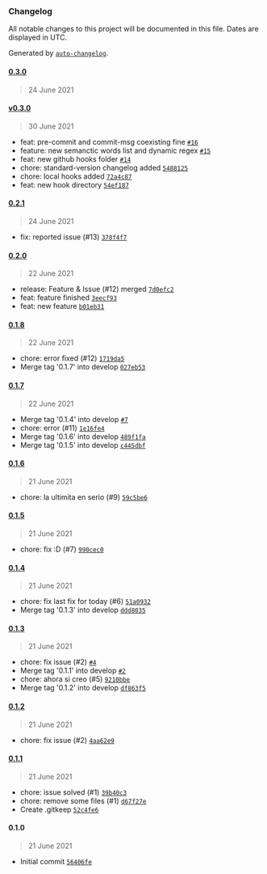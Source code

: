### Changelog

All notable changes to this project will be documented in this file. Dates are displayed in UTC.

Generated by [`auto-changelog`](https://github.com/CookPete/auto-changelog).

#### [0.3.0](https://github.com/Square-Cube-Software/git-flow-test/compare/v0.3.0...0.3.0)

> 24 June 2021

#### [v0.3.0](https://github.com/Square-Cube-Software/git-flow-test/compare/0.2.1...v0.3.0)

> 30 June 2021

- feat: pre-commit and commit-msg coexisting fine [`#16`](https://github.com/Square-Cube-Software/git-flow-test/pull/16)
- feature: new semanctic words list and dynamic regex [`#15`](https://github.com/Square-Cube-Software/git-flow-test/pull/15)
- feat: new github hooks folder [`#14`](https://github.com/Square-Cube-Software/git-flow-test/pull/14)
- chore: standard-version changelog added [`5488125`](https://github.com/Square-Cube-Software/git-flow-test/commit/5488125b85c5ba81555fca95f6041f8d7c438ea4)
- chore: local hooks added [`72a4c87`](https://github.com/Square-Cube-Software/git-flow-test/commit/72a4c87df5e32489fe1642389934fffdd50f61e3)
- feat: new hook directory [`54ef187`](https://github.com/Square-Cube-Software/git-flow-test/commit/54ef18732c83d69af26e490a203c88e6310d97c3)

#### [0.2.1](https://github.com/Square-Cube-Software/git-flow-test/compare/0.2.0...0.2.1)

> 24 June 2021

- fix: reported issue (#13) [`378f4f7`](https://github.com/Square-Cube-Software/git-flow-test/commit/378f4f76a292edb3b1610bb576987010c8124e70)

#### [0.2.0](https://github.com/Square-Cube-Software/git-flow-test/compare/0.1.8...0.2.0)

> 22 June 2021

- release: Feature & Issue (#12) merged [`7d0efc2`](https://github.com/Square-Cube-Software/git-flow-test/commit/7d0efc28688ebb3548c6d82ee73e2cdc31e5cfce)
- feat: feature finished [`3eecf93`](https://github.com/Square-Cube-Software/git-flow-test/commit/3eecf937c905d711942e2189433b2dcf1fc0b5a9)
- feat: new feature [`b01eb31`](https://github.com/Square-Cube-Software/git-flow-test/commit/b01eb317ed00a964f746fc908a34aefa19965165)

#### [0.1.8](https://github.com/Square-Cube-Software/git-flow-test/compare/0.1.7...0.1.8)

> 22 June 2021

- chore: error fixed (#12) [`1719da5`](https://github.com/Square-Cube-Software/git-flow-test/commit/1719da5ce62637c7a64d80c6a056627463b4fe8b)
- Merge tag '0.1.7' into develop [`027eb53`](https://github.com/Square-Cube-Software/git-flow-test/commit/027eb5348dfb5ac18692d2bcfba9a0571fa71b26)

#### [0.1.7](https://github.com/Square-Cube-Software/git-flow-test/compare/0.1.6...0.1.7)

> 22 June 2021

- Merge tag '0.1.4' into develop [`#7`](https://github.com/Square-Cube-Software/git-flow-test/pull/7)
- chore: error (#11) [`1e16fe4`](https://github.com/Square-Cube-Software/git-flow-test/commit/1e16fe49be319130afe70174ffc2c2d58a3734b3)
- Merge tag '0.1.6' into develop [`489f1fa`](https://github.com/Square-Cube-Software/git-flow-test/commit/489f1fa666d79422f0d8a3e353f6f50454123d1a)
- Merge tag '0.1.5' into develop [`c445dbf`](https://github.com/Square-Cube-Software/git-flow-test/commit/c445dbf6848e75be76f49c28a311c3aaf7bc3d9e)

#### [0.1.6](https://github.com/Square-Cube-Software/git-flow-test/compare/0.1.5...0.1.6)

> 21 June 2021

- chore: la ultimita en serio (#9) [`59c5be6`](https://github.com/Square-Cube-Software/git-flow-test/commit/59c5be61ae0af856bb51c367c73daa0e62b1c46b)

#### [0.1.5](https://github.com/Square-Cube-Software/git-flow-test/compare/0.1.4...0.1.5)

> 21 June 2021

- chore: fix :D (#7) [`990cec0`](https://github.com/Square-Cube-Software/git-flow-test/commit/990cec01e95864efb444cf9065dc511fb8cb71a7)

#### [0.1.4](https://github.com/Square-Cube-Software/git-flow-test/compare/0.1.3...0.1.4)

> 21 June 2021

- chore: fix last fix for today (#6) [`51a0932`](https://github.com/Square-Cube-Software/git-flow-test/commit/51a09321e521b597e508520896d751e71d3fee96)
- Merge tag '0.1.3' into develop [`ddd8035`](https://github.com/Square-Cube-Software/git-flow-test/commit/ddd80353fc0c710fbbee660ee39ede3f740a3145)

#### [0.1.3](https://github.com/Square-Cube-Software/git-flow-test/compare/0.1.2...0.1.3)

> 21 June 2021

- chore: fix issue (#2) [`#4`](https://github.com/Square-Cube-Software/git-flow-test/pull/4)
- Merge tag '0.1.1' into develop [`#2`](https://github.com/Square-Cube-Software/git-flow-test/pull/2)
- chore: ahora si creo (#5) [`9210bbe`](https://github.com/Square-Cube-Software/git-flow-test/commit/9210bbe80f6aa6041e4547156938d2d83be5515d)
- Merge tag '0.1.2' into develop [`df863f5`](https://github.com/Square-Cube-Software/git-flow-test/commit/df863f54044279051938e3ab45c657b0e87b2ef2)

#### [0.1.2](https://github.com/Square-Cube-Software/git-flow-test/compare/0.1.1...0.1.2)

> 21 June 2021

- chore: fix issue (#2) [`4aa62e9`](https://github.com/Square-Cube-Software/git-flow-test/commit/4aa62e985a38eeac9a0d66e3ffc9118594e470dd)

#### [0.1.1](https://github.com/Square-Cube-Software/git-flow-test/compare/0.1.0...0.1.1)

> 21 June 2021

- chore: issue solved (#1) [`39b40c3`](https://github.com/Square-Cube-Software/git-flow-test/commit/39b40c371075852b2923463f5d4ef47d3e6e63cd)
- chore: remove some files (#1) [`d67f27e`](https://github.com/Square-Cube-Software/git-flow-test/commit/d67f27eea8b362cf927d5dff4b74c73656689637)
- Create .gitkeep [`52c4fe6`](https://github.com/Square-Cube-Software/git-flow-test/commit/52c4fe60dba511657f6184b3366bb484423424f9)

#### 0.1.0

> 21 June 2021

- Initial commit [`56406fe`](https://github.com/Square-Cube-Software/git-flow-test/commit/56406fec27732169059aa4667ca6a0c31c2095a3)
